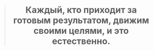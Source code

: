 ># <p align="center"> **Каждый, кто приходит за готовым результатом, движим своими целями, и это естественно.** </p>

